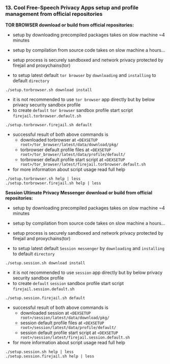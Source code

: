 ### 13. Cool Free-Speech Privacy Apps setup and profile management from official repositories

**TOR BROWSER download or build from official repositories:**
  * setup by downloading precompiled packages takes on slow machine ~4 minutes
  * setup by compilation from source code takes on slow machine a hours...
  * setup process is securely sandboxed and network privacy protected by firejail and proxychains(tor)
  
  * to setup latest default `tor browser` by `downloading` and `installing` to default `directory`
```
./setup.torbrowser.sh download install
```
  * it is not recommended to use `tor browser` app directly but by below privacy security sandbox profile
  * to create `default` `tor browser` sandbox profile start script `firejail.torbrowser.default.sh`
```
./setup.torbrowser.firejail.sh default
```
  * successful result of both above commands is
    * downloaded torbrowser at `<DEXSETUP root>/tor_browser/latest/data/download/pkg/`
    * torbrowser default profile files at `<DEXSETUP root>/tor_browser/latest/data/profile/default/`
    * torbrowser default profile start script at `<DEXSETUP root>/tor_browser/latest/firejail.torbrowser.default.sh`
  * for more information about script usage read full help
```
./setup.torbrowser.sh help | less
./setup.torbrowser.firejail.sh help | less
```

**Session Ultimate Privacy Messenger download or build from official repositories:**
  * setup by downloading precompiled packages takes on slow machine ~4 minutes
  * setup by compilation from source code takes on slow machine a hours...
  * setup process is securely sandboxed and network privacy protected by firejail and proxychains(tor)
  
  * to setup latest default `Session messenger` by `downloading` and `installing` to default `directory`
```
./setup.session.sh download install
```
  * it is not recommended to use `session` app directly but by below privacy security sandbox profile
  * to create `default` `session` sandbox profile start script `firejail.session.default.sh`
```
./setup.session.firejail.sh default
```
  * successful result of both above commands is
    * downloaded session at `<DEXSETUP root>/session/latest/data/download/pkg/`
    * session default profile files at `<DEXSETUP root>/session/latest/data/profile/default/`
    * session default profile start script at `<DEXSETUP root>/session/latest/firejail.session.default.sh`
  * for more information about script usage read full help
```
./setup.session.sh help | less
./setup.session.firejail.sh help | less
```
